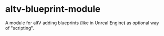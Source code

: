 # altv-blueprint-module
A module for altV adding blueprints (like in Unreal Engine) as optional way of "scripting".
